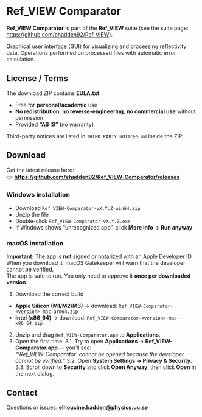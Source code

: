 # Ref_VIEW Comparator

**Ref_VIEW Comparator** is part of the **Ref_VIEW** suite (see the suite page: https://github.com/ehadden92/Ref_VIEW).

Graphical user interface (GUI) for visualizing and processing reflectivity data. Operations performed on processed files with automatic error calculation.

## License / Terms
The download ZIP contains **EULA.txt**.  
- Free for **personal/academic** use  
- **No redistribution**, **no reverse-engineering**, **no commercial use** without permission  
- Provided **“AS IS”** (no warranty)

Third-party notices are listed in `THIRD_PARTY_NOTICES.md` inside the ZIP.

## Download
Get the latest release here:  
👉 **https://github.com/ehadden92/Ref_VIEW-Comparator/releases**

### Windows installation
- Download `Ref_VIEW-Comparator-vX.Y.Z-win64.zip`
- Unzip the file
- Double-click `Ref_VIEW-Comparator-vX.Y.Z.exe`
- If Windows shows “unrecognized app”, click **More info → Run anyway**

### macOS installation
**Important:** The app is **not** signed or notarized with an Apple Developer ID.  
When you download it, macOS Gatekeeper will warn that the developer cannot be verified.  
The app is safe to run. You only need to approve it **once per downloaded version**.
1) Download the correct build
- **Apple Silicon (M1/M2/M3)** → download: `Ref_VIEW-Comparator-<version>-mac-arm64.zip`  
- **Intel (x86_64)** → download: `Ref_VIEW-Comparator-<version>-mac-x86_64.zip`
2) Unzip and drag `Ref_VIEW-Comparator.app` to **Applications**.
3) Open the first time:
3.1. Try to open **Applications → Ref_VIEW-Comparator.app** — you’ll see:  
   “*‘Ref_VIEW-Comparator’ cannot be opened because the developer cannot be verified.*”
3.2. Open **System Settings → Privacy & Security**.
3.3. Scroll down to **Security** and click **Open Anyway**, then click **Open** in the next dialog.

## Contact
Questions or issues: **elhoucine.hadden@physics.uu.se**

